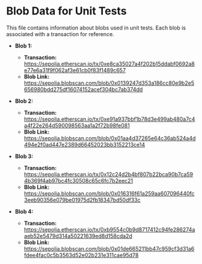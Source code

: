 # Blob Data for Unit Tests

This file contains information about blobs used in unit tests. Each blob is associated with a transaction for reference.

- **Blob 1:**
  - **Transaction:** https://sepolia.etherscan.io/tx/0xe8ca35027a4f202b15ddabf0692a8e77e6a31f9f062af3e61cb0f83f1489c657
  - **Blob Link:** https://sepolia.blobscan.com/blob/0x0139247d353a186cc80e9b2e5656980bdd275df16074152acef304bc7ab374dd

- **Blob 2:**
  - **Transaction:** https://sepolia.etherscan.io/tx/0xe91a937bbf1b78d3e499ab480a7c4a4f22e264d590098563aa1a2f72b98fe081
  - **Blob Link:** https://sepolia.blobscan.com/blob/0x01aa4d37265e64c36ab524a4d494e2f0ad447e2389d66452023bb3152213ce14

- **Blob 3:**
  - **Transaction:** https://sepolia.etherscan.io/tx/0x12c24d2b4bf807b22bca90b7ca594b369f4ab97bc4fc30508c65c6fc7b2eec21
  - **Blob Link:** https://sepolia.blobscan.com/blob/0x016316f61a259aa607096440fc3eeb90356e079be01975d2fb18347bd50df33c

- **Blob 4:**
  - **Transaction:** https://sepolia.etherscan.io/tx/0xb9554c0b9d8717412c94fe286274aaeb52e5479d314a50221639ed8d158cda2d
  - **Blob Link:** https://sepolia.blobscan.com/blob/0x01de665211bb47c959cf3d31a6fdee4fac0c5b3563d52e02b231e311cae95d78
